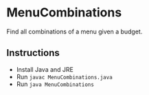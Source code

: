 # MenuCombinations
Find all combinations of a menu given a budget.

## Instructions

* Install Java and JRE
* Run `javac MenuCombinations.java`
* Run `java MenuCombinations`